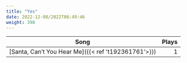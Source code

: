 ```yaml
---
title: "Yes"
date: 2022-12-08/2022T06:49:46
weight: 398
---
```




 Song | Plays 
----- | -----:
[Santa, Can’t You Hear Me]({{< ref 't192361761'>}}) | 1
